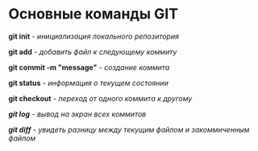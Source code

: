 # Основные команды  GIT

**git init** - *инициализация локального репозитория*

**git add** - *добавить файл к следующему коммиту*

**git commit -m "message"** - *создание коммита*

**git status** - *информация о текущем состоянии*

**git checkout** - *переход от одного коммита к другому*

***git log*** - *вывод на экран всех коммитов*

***git diff*** - *увидеть разницу между текущим файлом и закоммиченным файлом*

